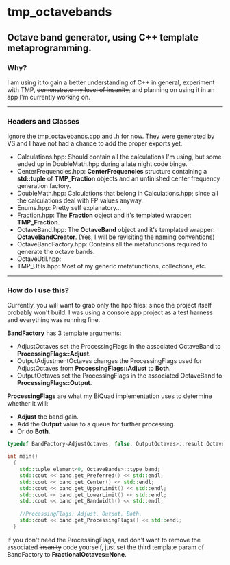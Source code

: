 # tmp_octavebands

## Octave band generator, using C++ template metaprogramming.

### Why?

I am using it to gain a better understanding of C++ in general, experiment with TMP, ~~demonstrate my level of insanity,~~ and planning on using it in an app I'm currently working on.

---

### Headers and Classes

Ignore the tmp_octavebands.cpp and .h for now. They were generated by VS and I have not had a chance to add the proper exports yet.

* Calculations.hpp: Should contain all the calculations I'm using, but some ended up in DoubleMath.hpp during a late night code binge.
* CenterFrequencies.hpp: __CenterFrequencies__ structure containing a __std::tuple__ of __TMP_Fraction__ objects and an unfinished center frequency generation factory.
* DoubleMath.hpp: Calculations that belong in Calculations.hpp; since all the calculations deal with FP values anyway.
* Enums.hpp: Pretty self explanatory...
* Fraction.hpp: The __Fraction__ object and it's templated wrapper: __TMP_Fraction__.
* OctaveBand.hpp: The __OctaveBand__ object and it's templated wrapper: __OctaveBandCreator__. (Yes, I will be revisiting the naming conventions)
* OctaveBandFactory.hpp: Contains all the metafunctions required to generate the octave bands.
* OctaveUtil.hpp: 
* TMP_Utils.hpp: Most of my generic metafunctions, collections, etc.

---

### How do I use this?

Currently, you will want to grab only the hpp files; since the project itself probably won't build. I was using a console app project as a test harness and everything was running fine.

__BandFactory__ has 3 template arguments:
  * AdjustOctaves set the ProcessingFlags in the associated OctaveBand to __ProcessingFlags::Adjust__.
  * OutputAdjustmentOctaves changes the ProcessingFlags used for AdjustOctaves from __ProcessingFlags::Adjust__ to __Both__.
  * OutputOctaves set the ProcessingFlags in the associated OctaveBand to __ProcessingFlags::Output__.

__ProcessingFlags__ are what my BiQuad implementation uses to determine whether it will: 
  * __Adjust__ the band gain.
  * Add the __Output__ value to a queue for further processing.
  * Or do __Both__.

```C++
typedef BandFactory<AdjustOctaves, false, OutputOctaves>::result OctaveBands;

int main()
  {
    std::tuple_element<0, OctaveBands>::type band;
    std::cout << band.get_Preferred() << std::endl;
    std::cout << band.get_Center() << std::endl;
    std::cout << band.get_UpperLimit() << std::endl;
    std::cout << band.get_LowerLimit() << std::endl;
    std::cout << band.get_Bandwidth() << std::endl;
    
    //ProcessingFlags: Adjust, Output, Both.
    std::cout << band.get_ProcessingFlags() << std::endl;
  }
```

If you don't need the ProcessingFlags, and don't want to remove the associated ~~insanity~~ code yourself, just set the third template param of BandFactory to __FractionalOctaves::None__.
